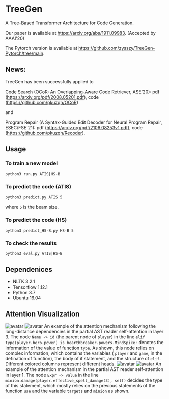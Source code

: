 # TreeGen
A Tree-Based Transformer Architecture for Code Generation.

Our paper is available at https://arxiv.org/abs/1911.09983. (Accepted by AAAI'20)

The Pytorch version is available at https://github.com/zysszy/TreeGen-Pytorch/tree/main.

## News:

TreeGen has been successfully applied to 

Code Search (OCoR: An Overlapping-Aware Code Retriever, ASE'20): pdf (https://arxiv.org/pdf/2008.05201.pdf), code (https://github.com/pkuzqh/OCoR) 

and 

Program Repair (A Syntax-Guided Edit Decoder for Neural Program Repair, ESEC/FSE'21): pdf (https://arxiv.org/pdf/2106.08253v1.pdf), code (https://github.com/pkuzqh/Recoder).

## Usage
### To train a new model
```
python3 run.py ATIS|HS-B
```
### To predict the code (ATIS)
```
python3 predict.py ATIS 5
```
where ```5``` is the beam size.
### To predict the code (HS)
```
python3 predict_HS-B.py HS-B 5
```
### To check the results 
```
python3 eval.py ATIS|HS-B
```

## Dependenices
* NLTK 3.2.1
* Tensorflow 1.12.1
* Python 3.7
* Ubuntu 16.04

## Attention Visualization
![avatar](img/1.png)
![avatar](img/2.png)
An example of the attention mechanism following the long-distance dependencies in the partial AST reader self-attention in layer 3. The node ```Name -> id``` (the parent node of ```player```) in the line ```elif type(player.hero.power) is hearthbreaker.powers.MindSpike:``` denotes the information of the value of function ```type```. As shown, this node relies on complex information, which contains the variables ( ```player``` and  ```game```, in the defination of function), the body of if statement, and the structure of ```elif```. Different colored columns represent different heads. 
![avatar](img/3.png)
![avatar](img/4.png)
An example of the attention mechanism in the partial AST reader self-attention in layer 1. The node ```Expr -> value``` in the line ```minion.damage(player.effective_spell_damage(3), self)``` decides the type of this statement, which mostly relies on the previous statements of the function ```use``` and the variable ```targets``` and ```minion``` as shown.
